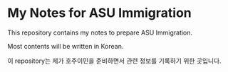 My Notes for ASU Immigration
=============================

This repository contains my notes to prepare ASU Immigration.

Most contents will be written in Korean.

이 repository는 제가 호주이민을 준비하면서 관련 정보를 기록하기 위한 곳입니다.
